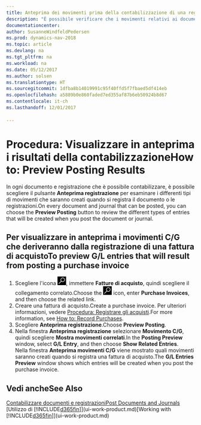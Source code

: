 ```yaml
---
title: Anteprima dei movimenti prima della contabilizzazione di una registrazione o di un documento
description: "È possibile verificare che i movimenti relativi ai documenti e alle registrazioni siano accurati, prima di registrarli in contabilità generale."
documentationcenter: 
author: SusanneWindfeldPedersen
ms.prod: dynamics-nav-2018
ms.topic: article
ms.devlang: na
ms.tgt_pltfrm: na
ms.workload: na
ms.date: 05/12/2017
ms.author: solsen
ms.translationtype: HT
ms.sourcegitcommit: 1dfba8b14019991c95f40ffd5f7fbaed5df414eb
ms.openlocfilehash: a5889b0e860faded7ed355af87b6eb50924b8d67
ms.contentlocale: it-ch
ms.lasthandoff: 12/01/2017

---
```

# <a name="how-to-preview-posting-results"></a><span data-ttu-id="19313-103">Procedura: Visualizzare in anteprima i risultati della contabilizzazione</span><span class="sxs-lookup"><span data-stu-id="19313-103">How to: Preview Posting Results</span></span>
<span data-ttu-id="19313-104">In ogni documento e registrazione che è possibile contabilizzare, è possibile scegliere il pulsante **Anteprima registrazione** per esaminare i differenti tipi di movimenti che saranno creati quando si registra il documento o le registrazioni.</span><span class="sxs-lookup"><span data-stu-id="19313-104">On every document and journal that can be posted, you can choose the **Preview Posting** button to review the different types of entries that will be created when you post the document or journal.</span></span>

## <a name="to-preview-gl-entries-that-will-result-from-posting-a-purchase-invoice"></a><span data-ttu-id="19313-105">Per visualizzare in anteprima i movimenti C/G che deriveranno dalla registrazione di una fattura di acquisto</span><span class="sxs-lookup"><span data-stu-id="19313-105">To preview G/L entries that will result from posting a purchase invoice</span></span>
1. <span data-ttu-id="19313-106">Scegliere l'icona ![Cerca pagina o report](media/ui-search/search_small.png "icona Cerca pagina o report"), immettere **Fatture di acquisto**, quindi scegliere il collegamento correlato.</span><span class="sxs-lookup"><span data-stu-id="19313-106">Choose the ![Search for Page or Report](media/ui-search/search_small.png "Search for Page or Report icon") icon, enter **Purchase Invoices**, and then choose the related link.</span></span>
2. <span data-ttu-id="19313-107">Creare una fattura di acquisto.</span><span class="sxs-lookup"><span data-stu-id="19313-107">Create a purchase invoice.</span></span> <span data-ttu-id="19313-108">Per ulteriori informazioni, vedere [Procedura: Registrare gli acquisti](purchasing-how-record-purchases.md).</span><span class="sxs-lookup"><span data-stu-id="19313-108">For more information, see [How to: Record Purchases](purchasing-how-record-purchases.md).</span></span>
3. <span data-ttu-id="19313-109">Scegliere **Anteprima registrazione**.</span><span class="sxs-lookup"><span data-stu-id="19313-109">Choose **Preview Posting**.</span></span>
4. <span data-ttu-id="19313-110">Nella finestra **Anteprima registrazione** selezionare **Movimento C/G**, quindi scegliere **Mostra movimenti correlati**.</span><span class="sxs-lookup"><span data-stu-id="19313-110">In the **Posting Preview** window, select **G/L Entry**, and then choose **Show Related Entries**.</span></span>  
   <span data-ttu-id="19313-111">Nella finestra **Anteprima movimenti C/G** viene mostrato quali movimenti saranno creati quando si registra una fattura di acquisto.</span><span class="sxs-lookup"><span data-stu-id="19313-111">The **G/L Entries Preview** window shows which entries will be created when you post the purchase invoice.</span></span>

## <a name="see-also"></a><span data-ttu-id="19313-112">Vedi anche</span><span class="sxs-lookup"><span data-stu-id="19313-112">See Also</span></span>
[<span data-ttu-id="19313-113">Contabilizzare documenti e registrazioni</span><span class="sxs-lookup"><span data-stu-id="19313-113">Post Documents and Journals</span></span>](ui-post-documents-journals.md)  
<span data-ttu-id="19313-114">[Utilizzo di [!INCLUDE[d365fin](includes/d365fin_md.md)]](ui-work-product.md)</span><span class="sxs-lookup"><span data-stu-id="19313-114">[Working with [!INCLUDE[d365fin](includes/d365fin_md.md)]](ui-work-product.md)</span></span>


